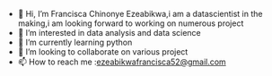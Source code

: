 - 👋 Hi, I’m Francisca Chinonye Ezeabikwa,i am a datascientist in the making,i am looking forward to working on numerous project
- 👀 I’m interested in data analysis and data science
- 🌱 I’m currently learning python
- 💞️ I’m looking to collaborate on various project
- 📫 How to reach me :ezeabikwafrancisca52@gmail.com

<!---
franciscaeze/franciscaeze is a ✨ special ✨ repository because its `README.md` (this file) appears on your GitHub profile.
You can click the Preview link to take a look at your changes.
--->
